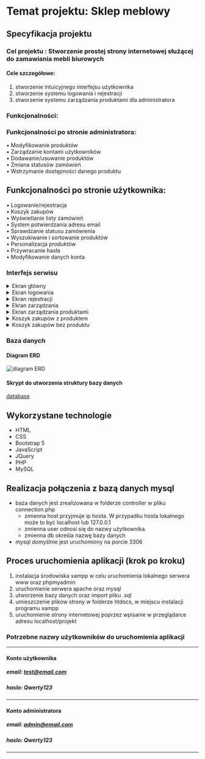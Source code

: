 # Temat projektu: Sklep meblowy 
## Specyfikacja projektu
### Cel projektu : Stworzenie prostej strony internetowej służącej do zamawiania mebli biurowych
#### Cele szczegółowe:
   1. stworzenie intuicyjnego interfejsu użytkownika
   2. stworzenie systemu logowania i rejestracji
   3. stworzenie systemu zarządzania produktami dla administratora
### Funkcjonalności:
### Funkcjonalności po stronie administratora:<br>
•	Modyfikowanie produktów <br>
•	Zarządzanie kontami użytkowników<br>
•	Dodawanie/usuwanie produktów<br>
•	Zmiana statusów zamówień<br>
•	Wstrzymanie dostępności danego produktu<br>
## Funkcjonalności po stronie użytkownika:<br>
•	Logowanie/rejestracja<br>
•	Koszyk zakupów<br>
•	Wyświetlanie listy zamówień<br>
•	System potwierdzania adresu email<br>
•	Sprawdzanie statusu zamówienia<br>
•	Wyszukiwanie i sortowanie produktów<br>
•	Personalizacja produktów<br>
•	Przywracanie hasła<br>
•	Modyfikowanie danych konta<br>
### Interfejs serwisu

   <details>
       <summary>Ekran główny </summary>
	
![Ekran glowny](https://github.com/UR-IiE/21-22-ai-projekt-krowicki_ciomcia_kubik/blob/main/screenshots/ekran_glowny.png)
           <p>Przedstawiono ekran powitalny aplikacji</p>
   </details>
	<details>
       <summary>Ekran logowania</summary>

![Ekran logowania](https://github.com/UR-IiE/21-22-ai-projekt-krowicki_ciomcia_kubik/blob/main/screenshots/ekran_logowania.png)
           <p>Przedstawiono panel logowania się do konta</p>
   </details>
   	<details>
       <summary>Ekran rejestracji </summary>
	
![Ekran rejestracji](https://github.com/UR-IiE/21-22-ai-projekt-krowicki_ciomcia_kubik/blob/main/screenshots/ekran_rejestracjio.png)
           <p>Przedstawiono panel rejestracji nowego użytkownika.</p>
   </details> 
   	<details>
       <summary>Ekran zarządzania </summary>
	
![Ekran zarzadzania](https://github.com/UR-IiE/21-22-ai-projekt-krowicki_ciomcia_kubik/blob/main/screenshots/ekran_zarzadzania_1.png)
           <p>Przedstawiono opcje zarządzania z poziomu administratora</p>
   </details>
   <details>
	    <summary>Ekran zarządzania produktami</summary>
	
![Ekran zarzadzania 2](https://github.com/UR-IiE/21-22-ai-projekt-krowicki_ciomcia_kubik/blob/main/screenshots/ekran_zarzadzania_2.png)
           <p>Przedstawiono przykładową opcje zarządzania produktami z poziomu administratora</p>
</details>
   <details>
       <summary>Koszyk zakupów z produktem</summary>
	
![Koszyk zakupów](https://github.com/UR-IiE/21-22-ai-projekt-krowicki_ciomcia_kubik/blob/main/screenshots/koszyk.png)
           <p>Przedstawiono widok koszyka w którm znajduję się przedmiot</p>

   </details>
   <details> 
	<summary>Koszyk zakupów bez produktu</summary>
	
![Koszyk zakupów 2](https://github.com/UR-IiE/21-22-ai-projekt-krowicki_ciomcia_kubik/blob/main/screenshots/koszyk_2.png)
           <p>Przedstawiono widok pustego koszyka.</p>
</details>

### Baza danych
####	Diagram ERD
![diagram ERD](https://github.com/UR-IiE/21-22-ai-projekt-krowicki_ciomcia_kubik/edit/main/ERD.png)
####	Skrypt do utworzenia struktury bazy danych
[database](https://github.com/UR-IiE/21-22-ai-projekt-krowicki_ciomcia_kubik/blob/main/sklepmeblowy.sql)
## Wykorzystane technologie
* HTML
* CSS
* Bootstrap 5
* JavaScript
* JQuery
* PHP
* MySQL
## Realizacja połączenia z bazą danych mysql
* baza danych jest zrealizowana w folderze controller w pliku connection.php
	* zmienna host przyjmuje ip hosta. W przypadku hosta lokalnego może to być localhost lub 127.0.0.1
	* zmienna user odnosi się do nazwy użytkownika.
	* zmienna db określa nazwę bazy danych
* mysql domyślnie jest uruchomiony na porcie 3306
## Proces uruchomienia aplikacji (krok po kroku)
1. instalacja środowiska xampp w celu uruchomienia lokalnego serwera www oraz phpmyadmin
2. uruchomienie serwera apache oraz mysql
3. utworzenie bazy danych oraz import pliku .sql
4. umieszczenie plików strony w folderze htdocs, w miejscu instalacji programu xampp
5. uruchomienie strony internetowej poprzez wpisanie w przeglądarce adresu localhost/projekt
### Potrzebne nazwy użytkowników do uruchomienia aplikacji
***
#### Konto użytkownika
##### email: test@email.com
##### haslo: Qwerty123
***
#### Konto administratora
##### email: admin@email.com
##### haslo: Qwerty123
***

